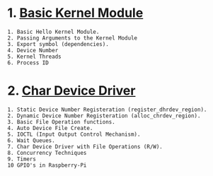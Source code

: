 # 1. [Basic Kernel Module](../Linux_Device_Drivers/1_Kernel_Module/readme.md)
    1. Basic Hello Kernel Module.
    2. Passing Arguments to the Kernel Module
    3. Export symbol (dependencies).
    4. Device Number
    5. Kernel Threads
    6. Process ID
# 2. [Char Device Driver](../Linux_Device_Drivers/2_Kernel_Device_Driver/readme.md)
    1. Static Device Number Registeration (register_dhrdev_region).
    2. Dynamic Device Number Registeration (alloc_chrdev_region).
    3. Basic File Operation functions.
    4. Auto Device File Create.
    5. IOCTL (Input Output Control Mechanism).
    6. Wait Queues.
    7. Char Device Driver with File Operations (R/W).
    8. Concurrency Techniques
    9. Timers
    10 GPIO's in Raspberry-Pi
    
